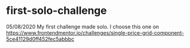 # first-solo-challenge
05/08/2020
My first challenge made solo. I choose this one on https://www.frontendmentor.io/challenges/single-price-grid-component-5ce41129d0ff452fec5abbbc  
